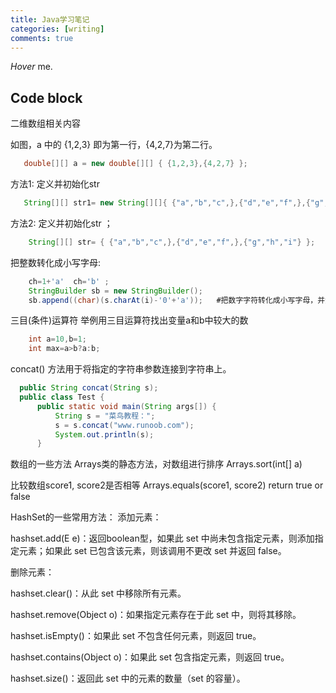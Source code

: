 ```yaml
---
title: Java学习笔记
categories: [writing]
comments: true
---
```


<dfn info="You can add extra information">Hover</dfn> me.


## Code block
二维数组相关内容


如图，a 中的 {1,2,3} 即为第一行，{4,2,7}为第二行。
```java
   double[][] a = new double[][] { {1,2,3},{4,2,7} };
```


方法1: 定义并初始化str 
```java
   String[][] str1= new String[][]{ {"a","b","c",},{"d","e","f",},{"g","h","i"} };
```


方法2: 定义并初始化str ；
```java
    String[][] str= { {"a","b","c",},{"d","e","f",},{"g","h","i"} };
```


把整数转化成小写字母:
```java
    ch=1+'a'  ch='b' ;
    StringBuilder sb = new StringBuilder();
    sb.append((char)(s.charAt(i)-'0'+'a'));   #把数字字符转化成小写字母，并添加到字符串str后面
```


三目(条件)运算符
举例用三目运算符找出变量a和b中较大的数 
```java
    int a=10,b=1;
    int max=a>b?a:b;
```

concat() 方法用于将指定的字符串参数连接到字符串上。
```java
  public String concat(String s);
  public class Test {
      public static void main(String args[]) {
          String s = "菜鸟教程：";
          s = s.concat("www.runoob.com");
          System.out.println(s);
      }
```


数组的一些方法
Arrays类的静态方法，对数组进行排序 
Arrays.sort(int[] a) 

比较数组score1, score2是否相等
Arrays.equals(score1, score2)     return true or false



HashSet的一些常用方法：
添加元素：

hashset.add(E e)：返回boolean型，如果此 set 中尚未包含指定元素，则添加指定元素；如果此 set 已包含该元素，则该调用不更改 set 并返回 false。

删除元素：

hashset.clear()：从此 set 中移除所有元素。

hashset.remove(Object o)：如果指定元素存在于此 set 中，则将其移除。

hashset.isEmpty()：如果此 set 不包含任何元素，则返回 true。

hashset.contains(Object o)：如果此 set 包含指定元素，则返回 true。

hashset.size()：返回此 set 中的元素的数量（set 的容量）。
